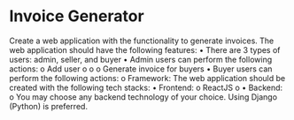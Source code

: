 # Invoice Generator

Create a web application with the functionality to generate invoices. The web application should have the following features:
• There are 3 types of users: admin, seller, and buyer
• Admin users can perform the following actions:
o Add user
o
o
o Generate invoice for buyers
• Buyer users can perform the following actions:
o
Framework:
The web application should be created with the following tech stacks:
• Frontend:
o ReactJS
o
• Backend:
o You may choose any backend technology of your choice. Using Django
         (Python) is preferred.
